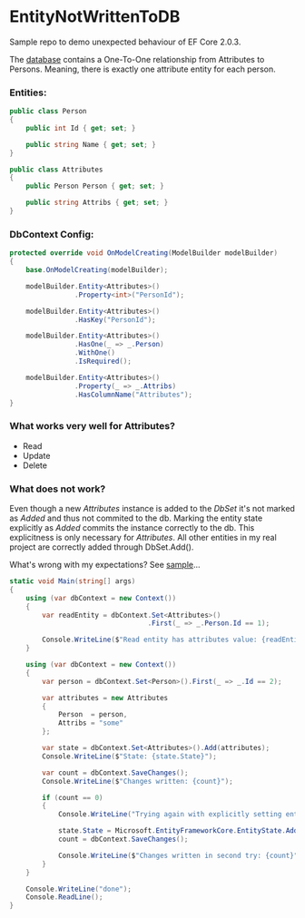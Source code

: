 # EntityNotWrittenToDB
Sample repo to demo unexpected behaviour of EF Core 2.0.3.

The [database](EntityNotWrittenToDB/EntityIsNotInStateAdded/dbSchema.sql) contains a One-To-One relationship from Attributes to Persons.
Meaning, there is exactly one attribute entity for each person.

### Entities:
```csharp
public class Person
{
    public int Id { get; set; }

    public string Name { get; set; }
}

public class Attributes
{
    public Person Person { get; set; }

    public string Attribs { get; set; }
}
```

### DbContext Config:
```csharp
protected override void OnModelCreating(ModelBuilder modelBuilder)
{
    base.OnModelCreating(modelBuilder);

    modelBuilder.Entity<Attributes>()
                .Property<int>("PersonId");

    modelBuilder.Entity<Attributes>()
                .HasKey("PersonId");

    modelBuilder.Entity<Attributes>()
                .HasOne(_ => _.Person)
                .WithOne()
                .IsRequired();

    modelBuilder.Entity<Attributes>()
                .Property(_ => _.Attribs)
                .HasColumnName("Attributes");
}

```

### What works very well for Attributes?
* Read
* Update
* Delete

### What does not work?
Even though a new _Attributes_ instance is added to the _DbSet_ it's not marked as _Added_ and thus not commited to the db.
Marking the entity state explicitly as _Added_ commits the instance correctly to the db. 
This explicitness is only necessary for _Attributes_. All other entities in my real project are correctly added through DbSet<T>.Add().

What's wrong with my expectations?
See [sample](EntityNotWrittenToDB/EntityIsNotInStateAdded/Program.cs)...

```csharp
static void Main(string[] args)
{
    using (var dbContext = new Context())
    {
        var readEntity = dbContext.Set<Attributes>()
                                  .First(_ => _.Person.Id == 1);

        Console.WriteLine($"Read entity has attributes value: {readEntity.Attribs}");
    }

    using (var dbContext = new Context())
    {
        var person = dbContext.Set<Person>().First(_ => _.Id == 2);

        var attributes = new Attributes
        {
            Person  = person,
            Attribs = "some"
        };

        var state = dbContext.Set<Attributes>().Add(attributes);
        Console.WriteLine($"State: {state.State}");

        var count = dbContext.SaveChanges();
        Console.WriteLine($"Changes written: {count}");

        if (count == 0)
        {
            Console.WriteLine("Trying again with explicitly setting entity state to Added.");

            state.State = Microsoft.EntityFrameworkCore.EntityState.Added;
            count = dbContext.SaveChanges();

            Console.WriteLine($"Changes written in second try: {count}");
        }
    }

    Console.WriteLine("done");
    Console.ReadLine();
}
```
